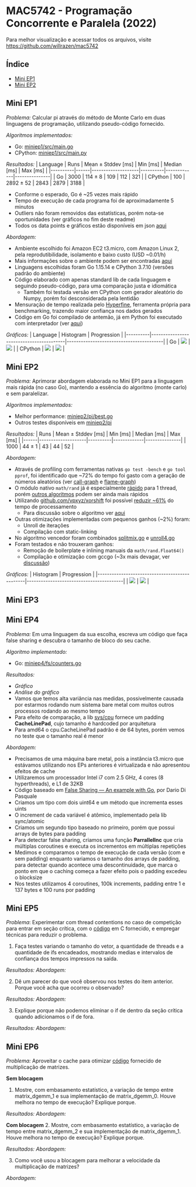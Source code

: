 # MAC5742 - Programação Concorrente e Paralela (2022)

Para melhor visualização e acessar todos os arquivos, visite https://github.com/willrazen/mac5742 


## Índice
- [Mini EP1](#mini-ep1)
- [Mini EP2](#mini-ep2)


## Mini EP1

*Problema:* Calcular pi através do método de Monte Carlo em duas linguagens de programação, utilizando pseudo-código fornecido.

*Algoritmos implementados:*
- Go: [miniep1/src/main.go](miniep1/src/main.go)
- CPython: [miniep1/src/main.py](miniep1/src/main.py)

*Resultados:*
| Language | Runs | Mean ± Stddev [ms] | Min [ms] | Median [ms] | Max [ms]      |
|----------|------|--------------------|----------|-------------|---------------|
| Go       | 3000 | 114 ± 8            | 109      | 112         | 321           |
| CPython  | 100  | 2892 ± 52          | 2843     | 2879        | 3188          |

- Conforme o esperado, Go é ~25 vezes mais rápido
- Tempo de execução de cada programa foi de aproximadamente 5 minutos
- Outliers não foram removidos das estatísticas, porém nota-se oportunidades (ver gráficos no fim deste readme)
- Todos os data points e gráficos estão disponíveis em json [aqui](miniep1/out/20220328033810) 

*Abordagem:*
- Ambiente escolhido foi Amazon EC2 t3.micro, com Amazon Linux 2, pela reprodutibilidade, isolamento e baixo custo (USD ~0.01/h)
- Mais informações sobre o ambiente podem ser encontradas [aqui](env_info.txt)
- Linguagens escolhidas foram Go 1.15.14 e CPython 3.7.10 (versões padrão do ambiente)
- Código elaborado com apenas standard lib de cada linguagem e seguindo pseudo-código, para uma comparação justa e idiomática
    - Também foi testada versão em CPython com gerador aleatório do Numpy, porém foi desconsiderada pela lentidão
- Mensuração de tempo realizada pelo [Hyperfine](https://github.com/sharkdp/hyperfine), ferramenta própria para benchmarking, trazendo maior confiança nos dados gerados
- Código em Go foi compilado de antemão, já em Python foi executado com interpretador (ver [aqui](miniep1/run.sh))

*Gráficos:*
| Language | Histogram                               | Progression                             |
|----------|-----------------------------------------|-----------------------------------------|
| Go       | ![](miniep1/out/20220328033810/go_hist.png) | ![](miniep1/out/20220328033810/go_prog.png) |
| CPython  | ![](miniep1/out/20220328033810/py_hist.png) | ![](miniep1/out/20220328033810/py_prog.png) |


## Mini EP2

*Problema:* Aprimorar abordagem elaborada no Mini EP1 para a linguagem mais rápida (no caso Go), mantendo a essência do algoritmo (monte carlo) e sem paralelizar.

*Algoritmos implementados:*
- Melhor performance: [miniep2/pi/best.go](miniep2/pi/best.go)
- Outros testes disponíveis em [miniep2/pi](miniep2/pi)

*Resultados:*
| Runs | Mean ± Stddev [ms] | Min [ms] | Median [ms] | Max [ms]      |
|------|--------------------|----------|-------------|---------------|
| 1000 | 44 ± 1             | 43       | 44          | 52            |

*Abordagem:*
- Através de profiling com ferramentas nativas `go test -bench` e `go tool pprof`, foi identificado que ~72% do tempo foi gasto com a geração de números aleatórios (ver [call-graph](https://raw.githubusercontent.com/willrazen/mac5742/main/miniep2/out/20220404051435/cpu_graph.svg) e [flame-graph](http://htmlpreview.github.io/?https://github.com/willrazen/mac5742/blob/main/miniep2/out/20220404051435/cpu_flame.html))
- O módulo nativo `math/rand` já é especialmente [rápido](https://github.com/lukechampine/frand#benchmarks) para 1 thread, porém [outros algoritmos](https://qqq.ninja/blog/post/fast-threadsafe-randomness-in-go/) podem ser ainda mais rápidos
- Utilizando [github.com/vpxyz/xorshift](https://github.com/vpxyz/xorshift) foi possível [reduzir ~61%](miniep2/out/20220404051435/stats.txt) do tempo de processamento
  - Para discussão sobre o algoritmo ver [aqui](https://prng.di.unimi.it/)
- Outras otimizações implementadas com pequenos ganhos (~2%) foram:
  - Unroll de iterações
  - Compilação com static-linking
- No algoritmo vencedor foram combinados [splitmix.go](miniep2/pi/splitmix.go) e [unroll4.go](miniep2/pi/unroll4.go)
- Foram testados e não trouxeram ganhos:
  - Remoção de boilerplate e inlining manuais da `math/rand.Float64()`
  - Compilação e otimização com gccgo (~3x mais devagar, ver [discussão](https://meltware.com/2019/01/16/gccgo-benchmarks-2019.html))

*Gráficos:*
| Histogram                                     | Progression                             |
|-----------------------------------------------|-----------------------------------------|
| ![](miniep2/out/20220404051435/best_hist.png) | ![](miniep2/out/20220404051435/best_prog.png) |


## Mini EP3


## Mini EP4

*Problema:* Em uma linguagem da sua escolha, escreva um código que faça false 
sharing e descubra o tamanho de bloco do seu cache.

*Algoritmo implementado:*
- Go: [miniep4/fs/counters.go](miniep4/fs/counters.go)

*Resultados:*
- *Gráfico*
- *Análise do gráfico*
- Vamos que temos alta variância nas medidas, possivelmente causada por 
estarmos rodando num sistema bare metal com muitos outros processos rodando ao 
mesmo tempo
- Para efeito de comparação, a lib [sys/cpu](https://github.com/golang/sys/blob/master/cpu/cpu.go) 
fornece um padding **CacheLinePad**, cujo tamanho é hardcoded por arquitetura
- Para amd64 o cpu.CacheLinePad padrão é de 64 bytes, porém vemos no teste que 
o tamanho real é menor

*Abordagem:*
- Precisamos de uma máquina bare metal, pois a instância t3.micro que estávamos 
utilizando nos EPs anteriores é virtualizada e não apresentou efeitos de cache
- Utilizaremos um processador Intel i7 com 2.5 GHz, 4 cores (8 hyperthreads), 
e L1 de 32KB
- Código baseado em [False Sharing — An example with Go](https://dariodip.medium.com/false-sharing-an-example-with-go-bc7e90594f3f), por Dario Di Pasquale
- Criamos um tipo com dois uint64 e um método que incrementa esses uints
- O increment de cada variável é atômico, implementado pela lib sync/atomic
- Criamos um segundo tipo baseado no primeiro, porém que possui arrays de bytes 
para padding
- Para detectar false sharing, criamos uma função **ParrallelInc** que cria
múltiplas coroutines e executa os incrementos em múltiplas repetições
- Medimos e comparamos o tempo de execução de cada versão (com e sem padding) 
enquanto variamos o tamanho dos arrays de padding, para detectar quando acontece
uma descontinuidade, que marca o ponto em que o caching começa a fazer efeito
pois o padding excedeu o blocksize
- Nos testes utilizamos 4 coroutines, 100k increments, padding entre 1 e 
137 bytes e 100 runs por padding


## Mini EP5

*Problema*: Experimentar com thread contentions no caso de competição para 
entrar em seção crítica, com o [código](miniep5/src) em C fornecido, e
empregar técnicas para reduzir o problema.

1. Faça testes variando o tamanho do vetor, a quantidade de threads e a 
quantidade de ifs encadeados, mostrando medias e intervalos de confiança dos 
tempos impressos na saída.

*Resultados:*
*Abordagem:*

2. Dê um parecer do que você observou nos testes do item anterior. Porque você 
acha que ocorreu o observado?

*Resultados:*
*Abordagem:*

3. Explique porque não podemos eliminar o if de dentro da seção crítica quando adicionamos o if de fora.

*Resultados:*
*Abordagem:*


## Mini EP6

*Problema:* Aproveitar o cache para otimizar [código](miniep6/src) fornecido de multiplicação de matrizes.

**Sem blocagem**
1. Mostre, com embasamento estatístico, a variação de tempo entre matrix_dgemm_1 
e sua implementação de matrix_dgemm_0. Houve melhora no tempo de execução? 
Explique porque.

*Resultados:*
*Abordagem:*

**Com blocagem**
2. Mostre, com embasamento estatístico, a variação de tempo entre matrix_dgemm_2 
e sua implementação de matrix_dgemm_1. Houve melhora no tempo de execução? 
Explique porque.

*Resultados:*
*Abordagem:*

3. Como você usou a blocagem para melhorar a velocidade da multiplicação de 
matrizes?

*Abordagem:*
